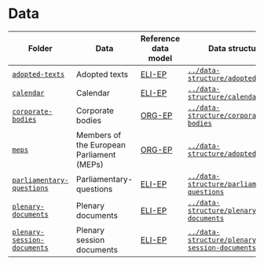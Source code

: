 # Data

|Folder|Data|Reference data model|Data structure|
|--|--|--|--|
|[`adopted-texts`](./adopted-texts)|Adopted texts|[ELI-EP](https://europarl.github.io/eli-ep)|[`../data-structure/adopted-texts`](../data-structure/adopted-texts)|
|[`calendar`](./calendar)|Calendar|[ELI-EP](https://europarl.github.io/eli-ep)|[`../data-structure/calendar`](../data-structure/calendar)|
|[`corporate-bodies`](./corporate-bodies)|Corporate bodies|[ORG-EP](https://europarl.github.io/org-ep)|[`../data-structure/corporate-bodies`](../data-structure/corporate-bodies)|
|[`meps`](./meps)|Members of the European Parliament (MEPs)|[ORG-EP](https://europarl.github.io/org-ep)|[`../data-structure/adopted-texts`](../data-structure/meps)|
|[`parliamentary-questions`](./parliamentary-questions)|Parliamentary-questions|[ELI-EP](https://europarl.github.io/eli-ep)|[`../data-structure/parliamentary-questions`](../data-structure/parliamentary-questions)|
|[`plenary-documents`](./plenary-documents)|Plenary documents|[ELI-EP](https://europarl.github.io/eli-ep)|[`../data-structure/plenary-documents`](../data-structure/plenary-documents)|
|[`plenary-session-documents`](./plenary-session-documents)|Plenary session documents|[ELI-EP](https://europarl.github.io/eli-ep)|[`../data-structure/plenary-session-documents`](../data-structure/plenary-session-documents)|
